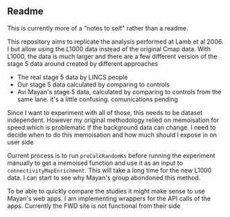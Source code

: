 
Readme
------

This is currently more of a "notes to self" rather than a readme.

This repository aims to replicate the analysis performed at Lamb et al 2006. I but allow using the L1000 data instead of the original Cmap data. With L1000, the data is much larger and there are a few different version of the stage 5 data around created by different approaches

-   The real stage 5 data by LINCS people
-   Our stage 5 data calculated by comparing to controls
-   Avi Mayan's stage 5 data, calculated by comparing to controls from the same lane. it's a little confusing. comunications pending

Since I want to experiment with all of those, this needs to be dataset independent. However my original methodology relied on memoisation for speed which is problematic if the background data can change. I need to decide when to do this memoisation and how much should I expose in on user side

Current process is to run `preCalcRandomKs` before running the experiment manually to get a memoised function and use it as an input to `connectivityMapEnrichment`. This will take a long time for the new L1000 data. I can start to see why Mayan's group abondoned this method.

To be able to quickly compare the studies it might make sense to use Mayan's web apps. I am implementing wrappers for the API calls of the apps. Currently the FWD site is not functional from their side
